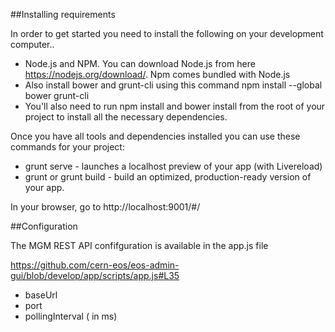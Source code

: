 ##Installing requirements

In order to get started you need to install the following on your development computer..

* Node.js and NPM. You can download Node.js from here https://nodejs.org/download/. Npm comes bundled with Node.js
* Also install bower and grunt-cli using this command npm install --global bower grunt-cli
* You'll also need to run npm install and bower install from the root of your project to install all the necessary dependencies.

Once you have all tools and dependencies installed you can use these commands for your project:

* grunt serve - launches a localhost preview of your app (with Livereload)
* grunt or grunt build - build an optimized, production-ready version of your app.

In your browser, go to http://localhost:9001/#/

##Configuration

The MGM REST API confifguration is available in the app.js file 

https://github.com/cern-eos/eos-admin-gui/blob/develop/app/scripts/app.js#L35

* baseUrl
* port
* pollingInterval ( in ms)
